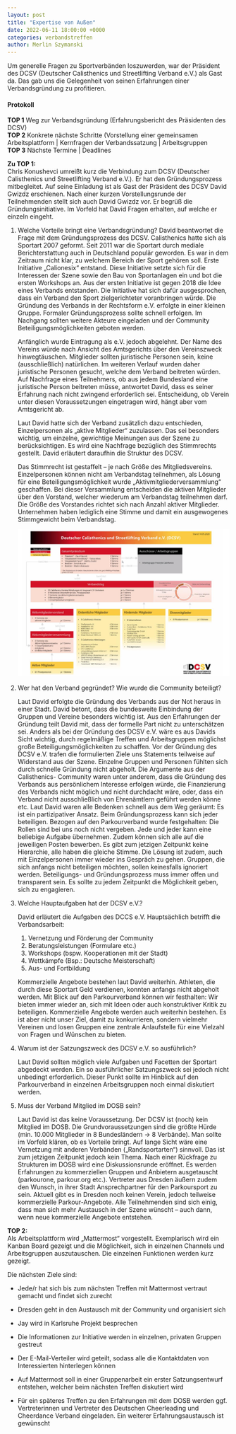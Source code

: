 ```yaml
---
layout: post
title: "Expertise von Außen"
date: 2022-06-11 18:00:00 +0000
categories: verbandstreffen
author: Merlin Szymanski
---
```


Um generelle Fragen zu Sportverbänden loszuwerden, war der Präsident des DCSV (Deutscher Calisthenics und Streetlifting Verband e.V.) als Gast da. Das gab uns die Gelegenheit von seinen Erfahrungen einer Verbandsgründung zu profitieren.

#### Protokoll

**TOP 1** Weg zur Verbandsgründung (Erfahrungsbericht des Präsidenten des DCSV) \
**TOP 2** Konkrete nächste Schritte (Vorstellung einer gemeinsamen Arbeitsplattform | Kernfragen der Verbandssatzung
| Arbeitsgruppen \
**TOP 3** Nächste Termine | Deadlines

**Zu TOP 1:**\
Chris Konushevci umreißt kurz die Verbindung zum DCSV (Deutscher Calisthenics und Streetlifting Verband e.V.). Er hat
den Gründungsprozess mitbegleitet. Auf seine Einladung ist als Gast der Präsident des DCSV David Gwizdz erschienen.
Nach einer kurzen Vorstellungsrunde der Teilnehmenden stellt sich auch David Gwizdz vor. Er begrüß die
Gründungsinitiative. Im Vorfeld hat David Fragen erhalten, auf welche er einzeln eingeht.

1. Welche Vorteile bringt eine Verbandsgründung?
   David beantwortet die Frage mit dem Gründungsprozess des DCSV. Calisthenics hatte sich als Sportart 2007 geformt.
   Seit 2011 war die Sportart durch mediale Berichterstattung auch in Deutschland populär geworden. Es war in dem
   Zeitraum nicht klar, zu welchem Bereich der Sport gehören soll. Erste Initiative „Calionesix“ entstand. Diese Initiative
   setzte sich für die Interessen der Szene sowie den Bau von Sportanlagen ein und bot die ersten Workshops an. Aus der
   ersten Initiative ist gegen 2018 die Idee eines Verbands entstanden. Die Initiative hat sich dafür ausgesprochen, dass
   ein Verband den Sport zielgerichteter voranbringen würde.
   Die Gründung des Verbands in der Rechtsform e.V. erfolgte in einer kleinen Gruppe. Formaler Gründungsprozess sollte
   schnell erfolgen. Im Nachgang sollten weitere Akteure eingeladen und der Community Beteiligungsmöglichkeiten
   geboten werden.

   Anfänglich wurde Eintragung als e.V. jedoch abgelehnt. Der Name des Vereins würde nach Ansicht des Amtsgerichts
   über den Vereinszweck hinwegtäuschen. Mitglieder sollten juristische Personen sein, keine (ausschließlich) natürlichen.
   Im weiteren Verlauf wurden daher juristische Personen gesucht, welche dem Verband beitreten würden.
   Auf Nachfrage eines Teilnehmers, ob aus jedem Bundesland eine juristische Person beitreten müsse, antwortet David,
   dass es seiner Erfahrung nach nicht zwingend erforderlich sei. Entscheidung, ob Verein unter diesen Voraussetzungen
   eingetragen wird, hängt aber vom Amtsgericht ab.

   Laut David hatte sich der Verband zusätzlich dazu entschieden, Einzelpersonen als „aktive Mitglieder“ zuzulassen. Das
   sei besonders wichtig, um einzelne, gewichtige Meinungen aus der Szene zu berücksichtigen. Es wird eine Nachfrage
   bezüglich des Stimmrechts gestellt. David erläutert daraufhin die Struktur des DCSV.

   Das Stimmrecht ist gestaffelt – je nach Größe des Mitgliedsvereins. Einzelpersonen können nicht am Verbandstag
   teilnehmen, als Lösung für eine Beteiligungsmöglichkeit wurde „Aktivmitgliederversammlung“ geschaffen. Bei dieser
   Versammlung entscheiden die aktiven Mitglieder über den Vorstand, welcher wiederum am Verbandstag teilnehmen
   darf. Die Größe des Vorstandes richtet sich nach Anzahl aktiver Mitglieder.
   Unternehmen haben lediglich eine Stimme und damit ein ausgewogenes Stimmgewicht beim Verbandstag.

   ![Struktur des DCSV](/assets/blog/images/20220611_dcsv_structure.png)

2. Wer hat den Verband gegründet? Wie wurde die Community beteiligt?

   Laut David erfolgte die Gründung des Verbands aus der Not heraus in einer Stadt. David betont, dass die bundesweite
   Einbindung der Gruppen und Vereine besonders wichtig ist. Aus den Erfahrungen der Gründung teilt David mit, dass der
   formelle Part nicht zu unterschätzen sei. Anders als bei der Gründung des DCSV e.V. wäre es aus Davids Sicht wichtig,
   durch regelmäßige Treffen und Arbeitsgruppen möglichst große Beteiligungsmöglichkeiten zu schaffen. Vor der
   Gründung des DCSV e.V. trafen die formulierten Ziele uns Statements teilweise auf Widerstand aus der Szene. Einzelne
   Gruppen und Personen fühlten sich durch schnelle Gründung nicht abgeholt. Die Argumente aus der Calisthenics-
   Community waren unter anderem, dass die Gründung des Verbands aus persönlichem Interesse erfolgen würde, die
   Finanzierung des Verbands nicht möglich und nicht durchdacht wäre, oder, dass ein Verband nicht ausschließlich von
   Ehrenämtlern geführt werden könne etc.
   Laut David waren alle Bedenken schnell aus dem Weg geräumt: Es ist ein partizipativer Ansatz. Beim Gründungsprozess
   kann sich jeder beteiligen. Bezogen auf den Parkourverband wurde festgehalten: Die Rollen sind bei uns noch nicht
   vergeben. Jede und jeder kann eine beliebige Aufgabe übernehmen. Zudem können sich alle auf die jeweiligen Posten
   bewerben. Es gibt zum jetzigen Zeitpunkt keine Hierarchie, alle haben die gleiche Stimme.
   Die Lösung ist zudem, auch mit Einzelpersonen immer wieder ins Gespräch zu gehen. Gruppen, die sich anfangs nicht
   beteiligen möchten, sollen keinesfalls ignoriert werden. Beteiligungs- und Gründungsprozess muss immer offen und
   transparent sein. Es sollte zu jedem Zeitpunkt die Möglichkeit geben, sich zu engagieren.

3. Welche Hauptaufgaben hat der DCSV e.V.?

   David erläutert die Aufgaben des DCCS e.V. Hauptsächlich betrifft die Verbandsarbeit:

   1. Vernetzung und Förderung der Community
   2. Beratungsleistungen (Formulare etc.)
   3. Workshops (bspw. Kooperationen mit der Stadt)
   4. Wettkämpfe (Bsp.: Deutsche Meisterschaft)
   5. Aus- und Fortbildung

   Kommerzielle Angebote bestehen laut David weiterhin. Athleten, die durch diese Sportart Geld verdienen, konnten
   anfangs nicht abgeholt werden. Mit Blick auf den Parkourverband können wir festhalten: Wir bieten immer wieder an,
   sich mit Ideen oder auch konstruktiver Kritik zu beteiligen. Kommerzielle Angebote werden auch weiterhin bestehen.
   Es ist aber nicht unser Ziel, damit zu konkurrieren, sondern vielmehr Vereinen und losen Gruppen eine zentrale
   Anlaufstelle für eine Vielzahl von Fragen und Wünschen zu bieten.

4. Warum ist der Satzungszweck des DCSV e.V. so ausführlich?

   Laut David sollten möglich viele Aufgaben und Facetten der Sportart abgedeckt werden. Ein so ausführlicher
   Satzungszweck sei jedoch nicht unbedingt erforderlich. Dieser Punkt sollte im Hinblick auf den Parkourverband in
   einzelnen Arbeitsgruppen noch einmal diskutiert werden.

5. Muss der Verband Mitglied im DOSB sein?

   Laut David ist das keine Voraussetzung. Der DCSV ist (noch) kein Mitglied im DOSB. Die Grundvoraussetzungen sind die
   größte Hürde (min. 10.000 Mitglieder in 8 Bundesländern -> 8 Verbände). Man sollte im Vorfeld klären, ob es Vorteile
   bringt. Auf lange Sicht wäre eine Vernetzung mit anderen Verbänden („Randsportarten“) sinnvoll. Das ist zum jetzigen
   Zeitpunkt jedoch kein Thema.
   Nach einer Rückfrage zu Strukturen im DOSB wird eine Diskussionsrunde eröffnet. Es werden Erfahrungen zu
   kommerziellen Gruppen und Anbietern ausgetauscht (parkourone, parkour.org etc.). Vertreter aus Dresden äußern
   zudem den Wunsch, in ihrer Stadt Ansprechpartner für den Parkoursport zu sein. Aktuell gibt es in Dresden noch keinen
   Verein, jedoch teilweise kommerzielle Parkour-Angebote.
   Alle Teilnehmenden sind sich einig, dass man sich mehr Austausch in der Szene wünscht – auch dann, wenn neue
   kommerzielle Angebote entstehen.

**TOP 2:**\
Als Arbeitsplattform wird „Mattermost“ vorgestellt. Exemplarisch wird ein Kanban Board
gezeigt und die Möglichkeit, sich in einzelnen Channels und Arbeitsgruppen auszutauschen. Die einzelnen Funktionen
werden kurz gezeigt.

Die nächsten Ziele sind:

- Jede/r hat sich bis zum nächsten Treffen mit Mattermost vertraut gemacht und findet sich zurecht
- Dresden geht in den Austausch mit der Community und organisiert sich
- Jay wird in Karlsruhe Projekt besprechen
- Die Informationen zur Initiative werden in einzelnen, privaten Gruppen gestreut
- Der E-Mail-Verteiler wird geteilt, sodass alle die Kontaktdaten von Interessierten hinterlegen können

- Auf Mattermost soll in einer Gruppenarbeit ein erster Satzungsentwurf entstehen, welcher beim nächsten
  Treffen diskutiert wird
- Für ein späteres Treffen zu den Erfahrungen mit dem DOSB werden ggf. Vertreterinnen und Vertreter des
  Deutschen Cheerleading und Cheerdance Verband eingeladen. Ein weiterer Erfahrungsaustausch ist gewünscht
